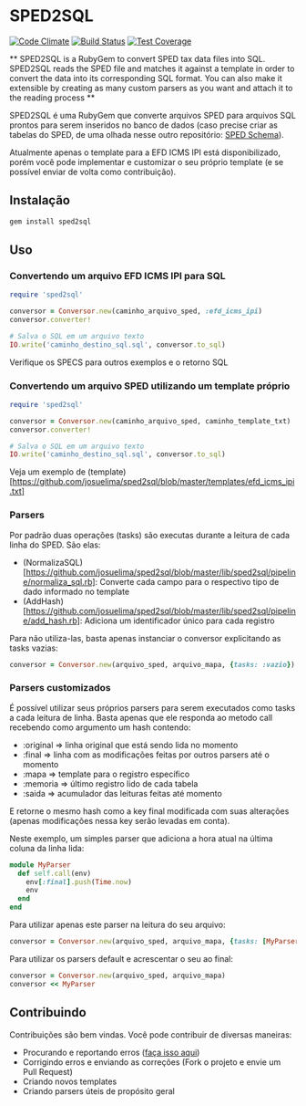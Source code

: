 # SPED2SQL

[![Code Climate](https://codeclimate.com/github/josuelima/sped2sql.png)](https://codeclimate.com/github/josuelima/sped2sql)
[![Build Status](https://travis-ci.org/josuelima/sped2sql.svg?branch=master)](https://travis-ci.org/josuelima/sped2sql)
[![Test Coverage](https://codeclimate.com/github/josuelima/sped2sql/badges/coverage.svg)](https://codeclimate.com/github/josuelima/sped2sql)

** SPED2SQL is a RubyGem to convert SPED tax data files into SQL. SPED2SQL reads the SPED file and matches it against a template in order to convert the data into its corresponding SQL format. You can also make it extensible by creating as many custom parsers as you want and attach it to the reading process **

SPED2SQL é uma RubyGem que converte arquivos SPED para arquivos SQL prontos para serem inseridos no banco de dados (caso precise criar as tabelas do SPED, de uma olhada nesse outro repositório: [SPED Schema](https://github.com/josuelima/sped_schema)).

Atualmente apenas o template para a EFD ICMS IPI está disponibilizado, porém você pode implementar e customizar o seu próprio template (e se possível enviar de volta como contribuição).

## Instalação
```ruby
gem install sped2sql
```

## Uso

### Convertendo um arquivo EFD ICMS IPI para SQL

```ruby
require 'sped2sql'

conversor = Conversor.new(caminho_arquivo_sped, :efd_icms_ipi)
conversor.converter!

# Salva o SQL em um arquivo texto
IO.write('caminho_destino_sql.sql', conversor.to_sql)
```
Verifique os SPECS para outros exemplos e o retorno SQL

### Convertendo um arquivo SPED utilizando um template próprio

```ruby
require 'sped2sql'

conversor = Conversor.new(caminho_arquivo_sped, caminho_template_txt)
conversor.converter!

# Salva o SQL em um arquivo texto
IO.write('caminho_destino_sql.sql', conversor.to_sql)
```
Veja um exemplo de (template)[https://github.com/josuelima/sped2sql/blob/master/templates/efd_icms_ipi.txt]

### Parsers

Por padrão duas operações (tasks) são executas durante a leitura de cada linha do SPED. São elas:
* (NormalizaSQL)[https://github.com/josuelima/sped2sql/blob/master/lib/sped2sql/pipeline/normaliza_sql.rb]: Converte cada campo para o respectivo tipo de dado informado no template
* (AddHash)[https://github.com/josuelima/sped2sql/blob/master/lib/sped2sql/pipeline/add_hash.rb]: Adiciona um identificador único para cada registro

Para não utiliza-las, basta apenas instanciar o conversor explicitando as tasks vazias:

```ruby
conversor = Conversor.new(arquivo_sped, arquivo_mapa, {tasks: :vazio})
```

### Parsers customizados

É possível utilizar seus próprios parsers para serem executados como tasks a cada leitura de linha.
Basta apenas que ele responda ao metodo call recebendo como argumento um hash contendo:

* :original => linha original que está sendo lida no momento
* :final    => linha com as modificações feitas por outros parsers até o momento
* :mapa     => template para o registro específico
* :memoria  => último registro lido de cada tabela
* :saida    => acumulador das leituras feitas até momento

E retorne o mesmo hash como a key final modificada com suas alterações (apenas modificações nessa key serão levadas em conta).

Neste exemplo, um simples parser que adiciona a hora atual na última coluna da linha lida:

```ruby
module MyParser
  def self.call(env)
    env[:final].push(Time.now)
    env
  end
end
```

Para utilizar apenas este parser na leitura do seu arquivo:

```ruby
conversor = Conversor.new(arquivo_sped, arquivo_mapa, {tasks: [MyParser]})
```

Para utilizar os parsers default e acrescentar o seu ao final:

```ruby
conversor = Conversor.new(arquivo_sped, arquivo_mapa)
conversor << MyParser
```

## Contribuindo

Contribuições são bem vindas. Você pode contribuir de diversas maneiras:

* Procurando e reportando erros ([faça isso aqui](https://github.com/josuelima/sped2sql/issues))
* Corrigindo erros e enviando as correções (Fork o projeto e envie um Pull Request)
* Criando novos templates
* Criando parsers úteis de propósito geral